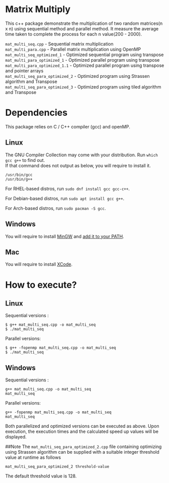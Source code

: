 # Matrix Multiply

This c++ package demonstrate the multiplication of two random matrices(n x n) using sequential method and parallel method. It measure the average time taken to complete the process for each n value(200 - 2000).

```mat_multi_seq.cpp``` - Sequential matrix multiplication<br>
```mat_multi_para.cpp``` - Parallel matrix multiplication using OpenMP<br>
```mat_multi_seq_optimized_1``` - Optimized sequential program using transpose<br>
```mat_multi_para_optimized_1``` - Optimized parallel program using transpose<br>
```mat_multi_para_optimized_1.1``` - Optimized parallel program using transpose and pointer arrays<br>
```mat_multi_seq_para_optimized_2``` - Optimized program using Strassen algorithm and Transpose<br>
```mat_multi_seq_para_optimized_3``` - Optimized program using tiled algorithm and Transpose<br>

# Dependencies

This package relies on C / C++ compiler (gcc) and openMP.

## Linux

The GNU Compiler Collection may come with your distribution. Run `which gcc g++` to find out.<br>
If that command does not output as below, you will require to install it.
```shell
/usr/bin/gcc
/usr/bin/g++
```

For RHEL-based distros, run `sudo dnf install gcc gcc-c++`.

For Debian-based distros, run `sudo apt install gcc g++`.

For Arch-based distros, run `sudo pacman -S gcc`.

## Windows

You will require to install [MinGW](http://www.mingw.org/) and [add it to your PATH](https://www.howtogeek.com/118594/how-to-edit-your-system-path-for-easy-command-line-access/).

## Mac

You will require to install [XCode](https://developer.apple.com/xcode/).

# How to execute?

## Linux
Sequential versions :
```shell
$ g++ mat_multi_seq.cpp -o mat_multi_seq
$ ./mat_multi_seq
```
Parallel versions:
```shell
$ g++ -fopenmp mat_multi_seq.cpp -o mat_multi_seq
$ ./mat_multi_seq
```

## Windows
Sequential versions :
```shell
g++ mat_multi_seq.cpp -o mat_multi_seq
mat_multi_seq
```
Parallel versions:
```shell
g++ -fopenmp mat_multi_seq.cpp -o mat_multi_seq
mat_multi_seq
```

Both parallelized and optimized versions can be executed as above.
Upon execution, the execution times and the calculated speed up values will be displayed.

##Note
The ```mat_multi_seq_para_optimized_2.cpp``` file containing optimizing using Strassen algorithm can be supplied with a suitable integer threshold value at runtime as follows
```shell
mat_multi_seq_para_optimized_2 threshold-value
```

The default threshold value is 128.

